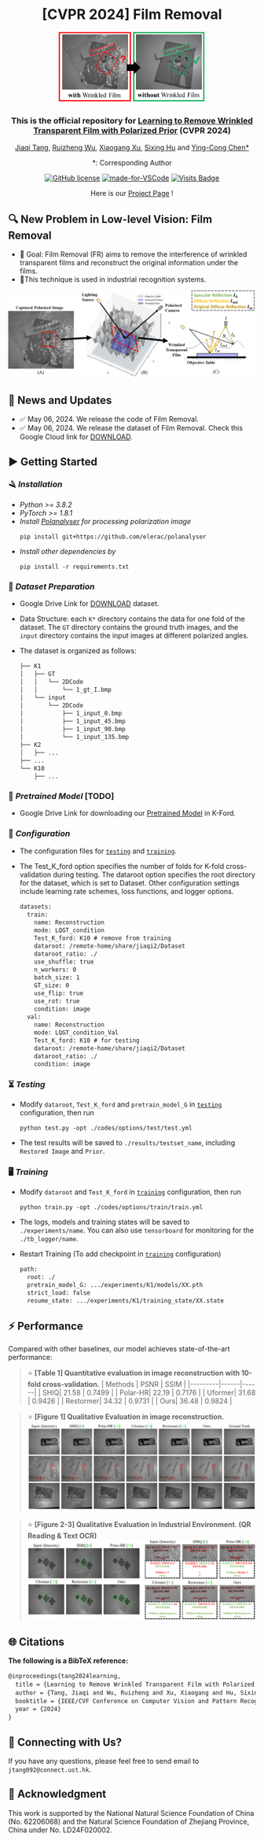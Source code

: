 <div align="center">


# [CVPR 2024] Film Removal
<div align="center">
  <img src="fig/image.png" alt="Problem of Film Removal" width="300">
</div>

### This is the official repository for [Learning to Remove Wrinkled Transparent Film with Polarized Prior](https://arxiv.org/abs/2403.04368) (CVPR 2024) 

[Jiaqi Tang](https://jqt.me/), [Ruizheng Wu](https://scholar.google.com/citations?user=OOagpAcAAAAJ&hl=en), [Xiaogang Xu](https://xuxiaogang.com/), [Sixing Hu](https://david-husx.github.io/) and [Ying-Cong Chen*](https://www.yingcong.me/)

*: Corresponding Author

[![GitHub license](https://img.shields.io/github/license/Naereen/StrapDown.js.svg)](https://github.com/jqtangust/FilmRemoval/blob/master/LICENSE) [![made-for-VSCode](https://img.shields.io/badge/Made%20for-VSCode-1f425f.svg)](https://code.visualstudio.com/) [![Visits Badge](https://badges.strrl.dev/visits/jqtangust/FilmRemoval)](https://badges.strrl.dev)

Here is our [Project Page](https://jqt.me/_FilmRemoval_/) !

</div>

## 🔍 **New Problem in Low-level Vision**: Film Removal
- 🚩 Goal: Film Removal (FR) aims to remove the interference of wrinkled transparent films and reconstruct the original information under the films. 
- 🚩This technique is used in industrial recognition systems.

<div align="center">
  <img src="fig/image-3.png" alt="Problem of Film Removal">
</div>



## 📢 **News and Updates**

- ✅ May 06, 2024. We release the code of Film Removal.
- ✅ May 06, 2024. We release the dataset of Film Removal. Check this Google Cloud link for [DOWNLOAD](https://drive.google.com/file/d/1oi2KyF1ShQqaoF38A02OupDZ4CNvEap3/view?usp=sharing).


## ▶️ **Getting Started**

<!-- 1. [Installation](#installation)
2. [Dataset](#dataset)
3. [Configuration](#configuration)
5. [Testing](#Testing)
4. [Training](#Training) -->

### 🪒 *Installation*
- *Python >= 3.8.2*
- *PyTorch >= 1.8.1*
- *Install [Polanalyser](https://github.com/elerac/polanalyser) for processing polarization image*
    ```
    pip install git+https://github.com/elerac/polanalyser
    ```
- *Install other dependencies by*
    ```
    pip install -r requirements.txt
    ```


### 💾 *Dataset Preparation*

- Google Drive Link for [DOWNLOAD](https://drive.google.com/file/d/1oi2KyF1ShQqaoF38A02OupDZ4CNvEap3/view?usp=sharing) dataset.
- Data Structure: each `K*` directory contains the data for one fold of the dataset. The `GT` directory contains the ground truth images, and the `input` directory contains the input images at different polarized angles.
- The dataset is organized as follows:

    ```
    ├── K1
    │   ├── GT
    │   │   └── 2DCode
    │   │       └── 1_gt_I.bmp
    │   └── input
    │       └── 2DCode
    │           ├── 1_input_0.bmp
    │           ├── 1_input_45.bmp
    │           ├── 1_input_90.bmp
    │           └── 1_input_135.bmp
    ├── K2
    │   ├── ...
    ├── ...
    └── K10
        ├── ...
    ```

### 🏰 *Pretrained Model* [TODO]
- Google Drive Link for downloading our [Pretrained Model](https://drive.google.com/file/d/13Cn7tX5bFBxsYZG1Haw5VcqhSxWnNzMW/view?usp=sharing) in K-Ford.

### 🔨 *Configuration*

- The configuration files for [`testing`](FilmRemoval/codes/options/test/test.yml) and [`training`](FilmRemoval/codes/options/train/train.yml).

- The Test_K_ford option specifies the number of folds for K-fold cross-validation during testing. The dataroot option specifies the root directory for the dataset, which is set to Dataset. Other configuration settings include learning rate schemes, loss functions, and logger options.

  ```
  datasets:
    train:
      name: Reconstruction
      mode: LQGT_condition
      Test_K_ford: K10 # remove from training
      dataroot: /remote-home/share/jiaqi2/Dataset
      dataroot_ratio: ./
      use_shuffle: true
      n_workers: 0
      batch_size: 1
      GT_size: 0
      use_flip: true
      use_rot: true
      condition: image
    val:
      name: Reconstruction
      mode: LQGT_condition_Val
      Test_K_ford: K10 # for testing
      dataroot: /remote-home/share/jiaqi2/Dataset
      dataroot_ratio: ./
      condition: image
  ```

### ⏳ *Testing*

- Modify `dataroot`, `Test_K_ford` and `pretrain_model_G` in [`testing`](FilmRemoval/codes/options/train/test.yml) configuration, then run
  ```
  python test.py -opt ./codes/options/test/test.yml
  ```
- The test results will be saved to `./results/testset_name`, including `Restored Image` and `Prior`. 

### 🖥️ *Training*


- Modify `dataroot` and `Test_K_ford` in [`training`](FilmRemoval/codes/options/train/train.yml) configuration, then run
  ```
  python train.py -opt ./codes/options/train/train.yml
  ```
- The logs, models and training states will be saved to `./experiments/name`. You can also use `tensorboard` for monitoring for the `./tb_logger/name`.

- Restart Training (To add checkpoint in [`training`](FilmRemoval/codes/options/train/train.yml) configuration)
  ```
  path:
    root: ./
    pretrain_model_G: .../experiments/K1/models/XX.pth
    strict_load: false
    resume_state: .../experiments/K1/training_state/XX.state
  ```



## ⚡ **Performance**
Compared with other baselines, our model achieves state-of-the-art performance:

> ⭐ **[Table 1] Quantitative evaluation in image reconstruction with 10-fold cross-validation.**
> | Methods | PSNR | SSIM |
> |---------|------|------|
> | SHIQ| 21.58 | 0.7499 |
> | Polar-HR| 22.19 | 0.7176 |
> | Uformer| 31.68 | 0.9426 |
> | Restormer| 34.32 | 0.9731 |
> | Ours| 36.48 | 0.9824 |

> ⭐ **[Figure 1] Qualitative Evaluation in image reconstruction.**
> ![](fig/image-1.png)

> ⭐ **[Figure 2-3] Qualitative Evaluation in Industrial Environment. (QR Reading & Text OCR)**
> ![](fig/image-2.png)

## 🌐 **Citations**

**The following is a BibTeX reference:**

``` latex
@inproceedings{tang2024learning,
  title = {Learning to Remove Wrinkled Transparent Film with Polarized Prior},
  author = {Tang, Jiaqi and Wu, Ruizheng and Xu, Xiaogang and Hu, Sixing and Chen, Ying-Cong},
  booktitle = {IEEE/CVF Conference on Computer Vision and Pattern Recognition (CVPR)},
  year = {2024}
}
```

## 📧 **Connecting with Us?**

If you have any questions, please feel free to send email to `jtang092@connect.ust.hk`.


## 📜 **Acknowledgment**
This work is supported by the National Natural Science Foundation of China (No. 62206068) and the Natural Science Foundation of Zhejiang Province, China under No. LD24F020002.
